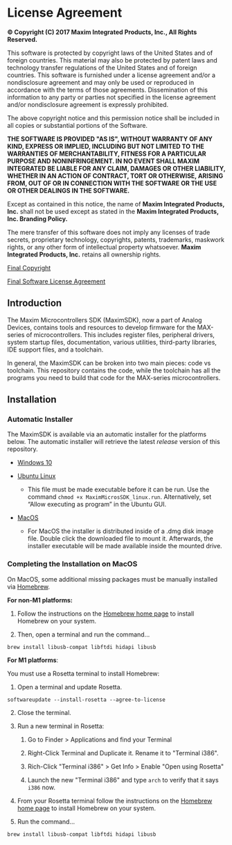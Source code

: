 License Agreement
=====================

**© Copyright (C) 2017 Maxim Integrated Products, Inc., All Rights Reserved.**

This software is protected by copyright laws of the United States and
of foreign countries. This material may also be protected by patent laws
and technology transfer regulations of the United States and of foreign
countries. This software is furnished under a license agreement and/or a
nondisclosure agreement and may only be used or reproduced in accordance
with the terms of those agreements. Dissemination of this information to
any party or parties not specified in the license agreement and/or 
nondisclosure agreement is expressly prohibited.

The above copyright notice and this permission notice shall be included
in all copies or substantial portions of the Software.

**THE SOFTWARE IS PROVIDED "AS IS", WITHOUT WARRANTY OF ANY KIND, EXPRESS
OR IMPLIED, INCLUDING BUT NOT LIMITED TO THE WARRANTIES OF
MERCHANTABILITY, FITNESS FOR A PARTICULAR PURPOSE AND NONINFRINGEMENT.
IN NO EVENT SHALL MAXIM INTEGRATED BE LIABLE FOR ANY CLAIM, DAMAGES
OR OTHER LIABILITY, WHETHER IN AN ACTION OF CONTRACT, TORT OR OTHERWISE,
ARISING FROM, OUT OF OR IN CONNECTION WITH THE SOFTWARE OR THE USE OR
OTHER DEALINGS IN THE SOFTWARE.**

Except as contained in this notice, the name of **Maxim Integrated Products, Inc.** 
shall not be used except as stated in the **Maxim Integrated Products, Inc. Branding Policy.**

The mere transfer of this software does not imply any licenses
of trade secrets, proprietary technology, copyrights, patents,
trademarks, maskwork rights, or any other form of intellectual
property whatsoever. **Maxim Integrated Products, Inc.** retains all 
ownership rights.

[Final Copyright](https://www.maximintegrated.com/en/aboutus/legal/copyrights/default-copyright.html "Final Copyright")

[Final Software License Agreement](https://www.maximintegrated.com/en/aboutus/legal/sla/no-distribute.html "Final SLA")

## Introduction

The Maxim Microcontrollers SDK (MaximSDK), now a part of Analog Devices, contains tools and resources to develop firmware for the MAX-series of microcontrollers.  This includes register files, peripheral drivers, system startup files, documentation, various utilities, third-party libraries, IDE support files, and a toolchain.

In general, the MaximSDK can be broken into two main pieces:  code vs toolchain.  This repository contains the code, while the toolchain has all the programs you need to build that code for the MAX-series microcontrollers.

## Installation

### Automatic Installer

The MaximSDK is available via an automatic installer for the platforms below.  The automatic installer will retrieve the latest _release_ version of this repository.

* [Windows 10](https://www.maximintegrated.com/en/design/software-description.html/swpart=SFW0010820A)

* [Ubuntu Linux](https://www.maximintegrated.com/en/design/software-description.html/swpart=SFW0018720A)

    * This file must be made executable before it can be run. Use the command `chmod +x MaximMicrosSDK_linux.run`. Alternatively, set “Allow executing as program” in the Ubuntu GUI.

* [MacOS](https://www.maximintegrated.com/en/design/software-description.html/swpart=SFW0018610A)

    * For MacOS the installer is distributed inside of a .dmg disk image file. Double click the downloaded file to mount it. Afterwards, the installer executable will be made available inside the mounted drive.


### Completing the Installation on MacOS

On MacOS, some additional missing packages must be manually installed via [Homebrew](https://brew.sh/).

**For non-M1 platforms:**

1. Follow the instructions on the [Homebrew home page](https://brew.sh/) to install Homebrew on your system.

2. Then, open a terminal and run the command...

```shell
brew install libusb-compat libftdi hidapi libusb
```


**For M1 platforms**:

You must use a Rosetta terminal to install Homebrew:

1. Open a terminal and update Rosetta.

```shell
softwareupdate --install-rosetta --agree-to-license
```

2. Close the terminal.

3. Run a new terminal in Rosetta:

    1. Go to Finder > Applications and find your Terminal

    2. Right-Click Terminal and Duplicate it.  Rename it to "Terminal i386".

    3. Rich-Click "Terminal i386" > Get Info > Enable "Open using Rosetta"

    4. Launch the new "Terminal i386" and type `arch` to verify that it says `i386` now.

4. From your Rosetta terminal follow the instructions on the [Homebrew home page](https://brew.sh/) to install Homebrew on your system.

5. Run the command...

```shell
brew install libusb-compat libftdi hidapi libusb
```



